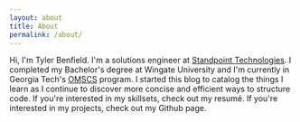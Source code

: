 ```yaml
---
layout: about
title: About
permalink: /about/
---
```

Hi, I'm Tyler Benfield. I'm a solutions engineer at [Standpoint Technologies](http://www.standpointtech.com/). I completed my Bachelor's degree at Wingate University and I'm currently in Georgia Tech's [OMSCS](http://www.omscs.gatech.edu/) program. I started this blog to catalog the things I learn as I continue to discover more concise and efficient ways to structure code. If you're interested in my skillsets, check out my resumé. If you're interested in my projects, check out my Github page.
